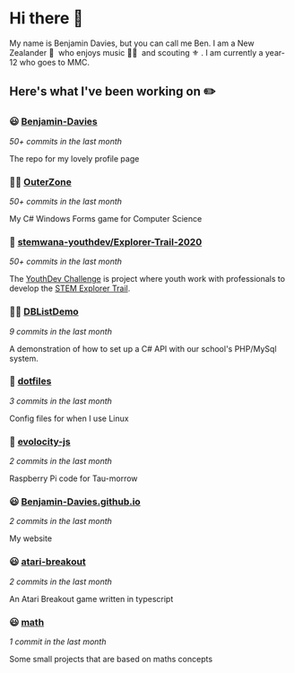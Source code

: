 # Hi there 👋

My name is Benjamin Davies, but you can call me Ben. I am a New Zealander 🥝 &nbsp;who enjoys music 🎸🎷 &nbsp;and scouting ⚜️ . I am currently a year-12 who goes to MMC.

## Here's what I've been working on ✏️


### 😃 [Benjamin-Davies](https://github.com/Benjamin-Davies/Benjamin-Davies)

*50+ commits in the last month*

The repo for my lovely profile page


### 🧑‍🎓 [OuterZone](https://github.com/Benjamin-Davies/OuterZone)

*50+ commits in the last month*

My C# Windows Forms game for Computer Science


### 👥 [stemwana-youthdev/Explorer-Trail-2020](https://github.com/stemwana-youthdev/Explorer-Trail-2020)

*50+ commits in the last month*

The [YouthDev Challenge](https://stemwana.nz/2020-stem-initiative/#page-484:~:text=YOUTHDEV%20CHALLENGE) is project where youth work with professionals to develop the [STEM Explorer Trail](https://stemexplorertrail.nz/).


### 🧑‍🎓 [DBListDemo](https://github.com/Benjamin-Davies/DBListDemo)

*9 commits in the last month*

A demonstration of how to set up a C# API with our school's PHP/MySql system.


### 🐧 [dotfiles](https://github.com/Benjamin-Davies/dotfiles)

*3 commits in the last month*

Config files for when I use Linux


### 🚗 [evolocity-js](https://github.com/Benjamin-Davies/evolocity-js)

*2 commits in the last month*

Raspberry Pi code for Tau-morrow


### 😃 [Benjamin-Davies.github.io](https://Benjamin-Davies.github.io/)

*2 commits in the last month*

My website


### 😃 [atari-breakout](https://github.com/Benjamin-Davies/atari-breakout)

*2 commits in the last month*

An Atari Breakout game written in typescript


### 😃 [math](https://benjamin-davies.github.io/math/)

*1 commit in the last month*

Some small projects that are based on maths concepts

